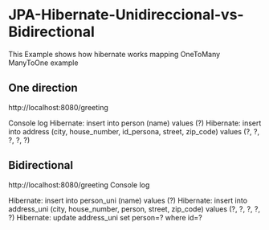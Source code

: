 # JPA-Hibernate-Unidireccional-vs-Bidirectional

This Example shows how hibernate works mapping OneToMany ManyToOne example


## One direction
http://localhost:8080/greeting

Console log
Hibernate: insert into person (name) values (?)
Hibernate: insert into address (city, house_number, id_persona, street, zip_code) values (?, ?, ?, ?, ?)

## Bidirectional 
http://localhost:8080/greeting
Console log

Hibernate: insert into person_uni (name) values (?)
Hibernate: insert into address_uni (city, house_number, person, street, zip_code) values (?, ?, ?, ?, ?)
Hibernate: update address_uni set person=? where id=?


